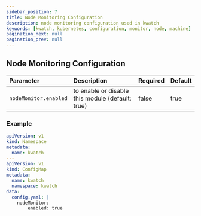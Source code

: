```yaml
---
sidebar_position: 7
title: Node Monitoring Configuration
description: node monitoring configuration used in kwatch
keywords: [kwatch, kubernetes, configuration, monitor, node, machine]
pagination_next: null
pagination_prev: null
---
```


## Node Monitoring Configuration

| Parameter                |  Description                              | Required       | Default   |
|:-------------------------|:----------------------------------------- |:-------------- |:----------|
| `nodeMonitor.enabled`    | to enable or disable this module (default: true) | false | true |


### Example

```yaml
apiVersion: v1
kind: Namespace
metadata:
  name: kwatch
---
apiVersion: v1
kind: ConfigMap
metadata:
  name: kwatch
  namespace: kwatch
data:
  config.yaml: |
    nodeMonitor:
        enabled: true
```
